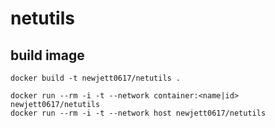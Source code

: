 # netutils

## build image
```shell
docker build -t newjett0617/netutils .
```

```shell
docker run --rm -i -t --network container:<name|id> newjett0617/netutils
docker run --rm -i -t --network host newjett0617/netutils
```

